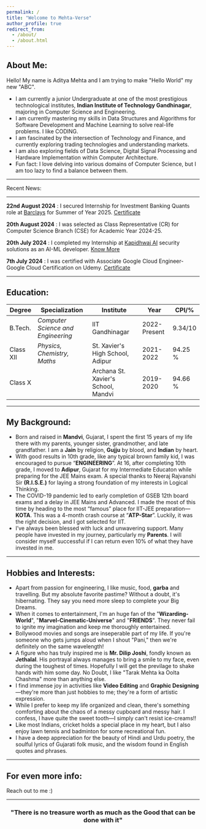 ```yaml
---
permalink: /
title: "Welcome to Mehta-Verse"
author_profile: true
redirect_from: 
  - /about/
  - /about.html
---
```

<!-- This is the front page of a website that is powered by the [Academic Pages template](https://github.com/academicpages/academicpages.github.io) and hosted on GitHub pages. [GitHub pages](https://pages.github.com) is a free service in which websites are built and hosted from code and data stored in a GitHub repository, automatically updating when a new commit is made to the respository. This template was forked from the [Minimal Mistakes Jekyll Theme](https://mmistakes.github.io/minimal-mistakes/) created by Michael Rose, and then extended to support the kinds of content that academics have: publications, talks, teaching, a portfolio, blog posts, and a dynamically-generated CV. You can fork [this repository](https://github.com/academicpages/academicpages.github.io) right now, modify the configuration and markdown files, add your own PDFs and other content, and have your own site for free, with no ads! An older version of this template powers my own personal website at [stuartgeiger.com](http://stuartgeiger.com), which uses [this Github repository](https://github.com/staeiou/staeiou.github.io). -->

About Me:
-----
Hello! My name is Aditya Mehta and I am trying to make "Hello World" my new "ABC".

- I am currently a junior Undergraduate at one of the most prestigious technological institutes, **Indian Institute of Technology Gandhinagar**, majoring in Computer Science and Engineering.
-	I am currently mastering my skills in Data Structures and Algorithms for Software Development and Machine Learning to solve real-life problems. I like CODING.
- I am fascinated by the intersection of Technology and Finance, and currently exploring trading technologies and understanding markets.
- I am also exploring fields of Data Science, Digital Signal Processing and Hardware Implementation within Computer Architecture.
-	Fun fact: I love delving into various domains of Computer Science, but I am too lazy to find a balance between them.

<hr>

Recent News:

-----
**22nd August 2024** : I secured Internship for Investment Banking Quants role at [Barclays](https://www.barclays.in/) for Summer of Year 2025. [Certificate](/files/SummerInternshipBarclays.png)

**20th August 2024** : I was selected as Class Representative (CR) for Computer Science Branch (CSE) for Academic Year 2024-25.

**20th July 2024** : I completed my Internship at [Kapidhwaj AI](https://www.kapidhwaj.ai/) security solutions as an AI-ML developer. [Know More](https://aditya-me13.github.io/internships/)

**7th July 2024** : I was certified with Associate Google Cloud Engineer-Google Cloud Certification on Udemy. [Certificate](https://www.udemy.com/certificate/UC-b5a53396-ff92-4d48-aa8f-d44e43540f34/)

<hr>

Education:
-----

| Degree | Specialization | Institute | Year | CPI/% |
| --- | --- | --- | --- | --- | 
| B.Tech. | _Computer Science and Engineering_| IIT Gandhinagar| 2022-Present| 9.34/10| 
| Class XII  | _Physics, Chemistry, Maths_| St. Xavier's High School, Adipur| 2021-2022 | 94.25 %| 
| Class X | | Archana St. Xavier's School, Mandvi | 2019-2020| 94.66 %| 

<hr>

My Background:
-------

- Born and raised in **Mandvi**, Gujarat, I spent the first 15 years of my life there with my parents, younger sister, grandmother, and late grandfather. I am a **Jain** by religion, **Gujju** by blood, and **Indian** by heart.
-  With good results in 10th grade, like any typical brown family kid, I was encouraged to pursue “**ENGINEERING**”. At 16, after completing 10th grade, I moved to **Adipur**, Gujarat for my Intermediate Educaton while preparing for the JEE Mains exam. A special thanks to Neeraj Rajvanshi Sir **(R.I.S.E.)** for laying a strong foundation of my interests in Logical Thinking.
- The COVID-19 pandemic led to early completion of GSEB 12th board exams and a delay in JEE Mains and Advanced. I made the most of this time by heading to the most “famous” place for IIT-JEE preparation—**KOTA**. This was a 4-month crash course at “**ATP-Star**”. Luckily, it was the right decision, and I got selected for IIT.
- I’ve always been blessed with luck and unwavering support. Many people have invested in my journey, particularly my **Parents**. I will consider myself successful if I can return even 10% of what they have invested in me.
  
<hr>

Hobbies and Interests:
------

- Apart from passion for engineering, I like music, food, **garba** and travelling. But my absolute favorite pastime? Without a doubt, it's hibernating. They say you need more sleep to complete your Big Dreams.
- When it comes to entertainment, I'm an huge fan of the "**Wizarding-World**", "**Marvel-Cinematic-Universe**" and "**FRIENDS**". They never fail to ignite my imagination and keep me thoroughly entertained.
- Bollywood movies and songs are inseperable part of my life. If you're someone who gets jumps aloud when I shout "Pani," then we're definitely on the same wavelength!
- A figure who has truly inspired me is **Mr. Dilip Joshi**, fondly known as **Jethalal**. His portrayal always manages to bring a smile to my face, even during the toughest of times. Hopefully I will get the previlage to shake hands with him some day. No Doubt, I like "Tarak Mehta ka Oolta Chashma" more than anything else.
- I find immense joy in activities like **Video Editing** and **Graphic Designing**—they're more than just hobbies to me; they're a form of artistic expression.
- While I prefer to keep my life organized and clean, there's something comforting about the chaos of a messy cupboard and messy hair. I confess, I have quite the sweet tooth—I simply can't resist ice-creams!!
- Like most Indians, cricket holds a special place in my heart, but I also enjoy lawn tennis and badminton for some recreational fun.
- I have a deep appreciation for the beauty of Hindi and Urdu poetry, the soulful lyrics of Gujarati folk music, and the wisdom found in English quotes and phrases.

<hr>

For even more info:
------
Reach out to me :)
<hr>

<h3><center> "There is no treasure worth as much as the Good that can be done with it" </center></h3>
